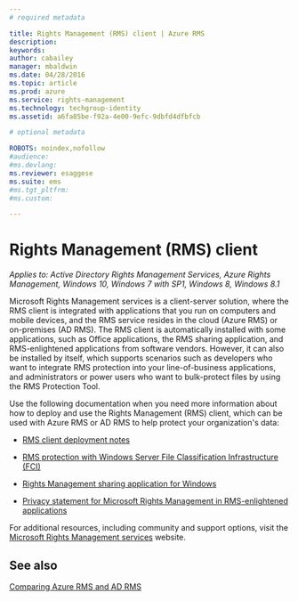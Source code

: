 ```yaml
---
# required metadata

title: Rights Management (RMS) client | Azure RMS
description:
keywords:
author: cabailey
manager: mbaldwin
ms.date: 04/28/2016
ms.topic: article
ms.prod: azure
ms.service: rights-management
ms.technology: techgroup-identity
ms.assetid: a6fa85be-f92a-4e00-9efc-9dbfd4dfbfcb

# optional metadata

ROBOTS: noindex,nofollow
#audience:
#ms.devlang:
ms.reviewer: esaggese
ms.suite: ems
#ms.tgt_pltfrm:
#ms.custom:

---
```


# Rights Management (RMS) client

*Applies to: Active Directory Rights Management Services, Azure Rights Management, Windows 10, Windows 7 with SP1, Windows 8, Windows 8.1*

Microsoft Rights Management services is a client-server solution, where the RMS client is integrated with applications that you run on computers and mobile devices, and the RMS service resides in the cloud (Azure RMS) or on-premises (AD RMS). The RMS client is automatically installed with some applications, such as Office applications, the RMS sharing application, and RMS-enlightened applications from software vendors. However, it can also be installed by itself, which supports scenarios such as developers who want to integrate RMS protection into your line-of-business applications, and administrators or power users who want to bulk-protect files by using the RMS Protection Tool.

Use the following documentation when you need more information about how to deploy and use the Rights Management (RMS) client, which can be used with Azure RMS or AD RMS to help protect your organization's data:

- [RMS client deployment notes](client-deployment-notes.md)

- [RMS protection with Windows Server File Classification Infrastructure (FCI)](configure-fci.md)

- [Rights Management sharing application for Windows](sharing-app-windows.md)

- [Privacy statement for Microsoft Rights Management in RMS-enlightened applications](privacy-statement-rms-enlightened-applications.md)


For additional resources, including community and support options, visit the [Microsoft Rights Management services](https://www.microsoft.com/rms) website.

## See also
[Comparing Azure RMS and AD RMS](../understand-explore/compare-azure-rms-ad-rms.md)
